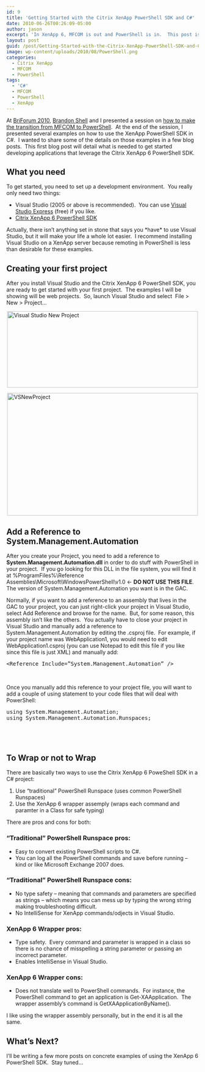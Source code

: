 ```yaml
---
id: 9
title: 'Getting Started with the Citrix XenApp PowerShell SDK and C#'
date: 2010-06-26T00:26:09-05:00
author: jason
excerpt: 'In XenApp 6, MFCOM is out and PowerShell is in.  This post is the first in a series to help you understand how to develop appliations that utilize the Citrix XenApp 6 PowerShell SDK and Microsoft C#.'
layout: post
guid: /post/Getting-Started-with-the-Citrix-XenApp-PowerShell-SDK-and-C.aspx
image: wp-content/uploads/2010/08/PowerShell.png
categories:
  - Citrix XenApp
  - MFCOM
  - PowerShell
tags:
  - 'C#'
  - MFCOM
  - PowerShell
  - XenApp
---
```

At <a href="http://www.briforum.com/" target="_blank">BriForum 2010</a>, <a href="http://bsonposh.com/" target="_blank">Brandon Shell</a> and I presented a session on <a href="http://www.jasonconger.com/post/MFCOM-to-PowerShell-How-to-Make-the-Transition.aspx">how to make the transition from MFCOM to PowerShell</a>.&nbsp; At the end of the session, I presented several examples on how to use the XenApp PowerShell SDK in C#.&nbsp; I wanted to share some of the details on those examples in a few blog posts.&nbsp; This first blog post will detail what is needed to get started developing applications that leverage the Citrix XenApp 6 PowerShell SDK.
<h2>What you need</h2>
To get started, you need to set up a development environment.&nbsp; You really only need two things:
<ul>
	<li>Visual Studio (2005 or above is recommended).&nbsp; You can use <a href="http://www.microsoft.com/express/" target="_blank">Visual Studio Express</a> (free) if you like.</li>
	<li><a href="http://community.citrix.com/display/xa/XenApp+6+PowerShell+SDK" target="_blank">Citrix XenApp 6 PowerShell SDK</a></li>
</ul>
Actually, there isn’t anything set in stone that says you *have* to use Visual Studio, but it will make your life a whole lot easier.&nbsp; I recommend installing Visual Studio on a XenApp server because remoting in PowerShell is less than desirable for these examples.
<h2>Creating your first project</h2>
After you install Visual Studio and the Citrix XenApp 6 PowerShell SDK, you are ready to get started with your first project.&nbsp; The examples I will be showing will be web projects.&nbsp; So, launch Visual Studio and select&nbsp; File &gt; New &gt; Project...

<a href="http://www.jasonconger.com/images/articleImages/VSNewWebsite_1.png" target="_blank"><img style="display: block; float: none; margin-left: auto; margin-right: auto; border-width: 0px;" title="Visual Studio New Project" src="http://www.jasonconger.com/images/articleImages/VSNewWebsite_thumb_1.png" border="0" alt="Visual Studio New Project" width="500" height="200" /></a>

<a href="http://www.jasonconger.com/images/articleImages/VSNewProject_1.png" target="_blank"><img style="display: block; float: none; margin-left: auto; margin-right: auto; border: 0px;" title="VSNewProject" src="http://www.jasonconger.com/images/articleImages/VSNewProject_thumb_1.png" border="0" alt="VSNewProject" width="500" height="321" /></a>
<h2>Add a Reference to System.Management.Automation</h2>
After you create your Project, you need to add a reference to <strong>System.Management.Automation.dll</strong> in order to do stuff with PowerShell in your project.&nbsp; If you go looking for this DLL in the file system, you will find it at %ProgramFiles%\Reference Assemblies\Microsoft\WindowsPowerShell\v1.0 &lt;- <strong>DO NOT USE THIS FILE</strong>.&nbsp; The version of System.Management.Automation you want is in the GAC.

Normally, if you want to add a reference to an assembly that lives in the GAC to your project, you can just right-click your project in Visual Studio, select Add Reference and browse for the name.&nbsp; But, for some reason, this assembly isn’t like the others.&nbsp; You actually have to close your project in Visual Studio and manually add a reference to System.Management.Automation by editing the .csproj file.&nbsp; For example, if your project name was WebApplication1, you would need to edit WebApplication1.csproj (you can use Notepad to edit this file if you like since this file is just XML) and manually add:
<pre class="brush: xml;">&lt;Reference Include=”System.Management.Automation” /&gt;</pre>
&nbsp;

Once you manually add this reference to your project file, you will want to add a couple of using statement to your code files that will deal with PowerShell:
<pre class="brush: c-sharp;">using System.Management.Automation;
using System.Management.Automation.Runspaces;</pre>
<h2>&nbsp;</h2>
<h2>To Wrap or not to Wrap</h2>
There are basically two ways to use the Citrix XenApp 6 PoweShell SDK in a C# project:
<ol>
	<li>Use “traditional” PowerShell Runspace (uses common PowerShell Runspaces)</li>
	<li>Use the XenApp 6 wrapper assemply (wraps each command and paramter in a Class for safe typing)</li>
</ol>
There are pros and cons for both:
<h3>“Traditional” PowerShell Runspace pros:</h3>
<ul>
	<li>Easy to convert existing PowerShell scripts to C#.</li>
	<li>You can log all the PowerShell commands and save before running – kind or like Microsoft Exchange 2007 does.</li>
</ul>
<h3>“Traditional” PowerShell Runspace cons:</h3>
<ul>
	<li>No type safety – meaning that commands and parameters are specified as strings – which means you can mess up by typing the wrong string making troubleshooting difficult.</li>
	<li>No IntelliSense for XenApp commands/odjects in Visual Studio.</li>
</ul>
<h3>XenApp 6 Wrapper pros:</h3>
<ul>
	<li>Type safety.&nbsp; Every command and parameter is wrapped in a class so there is no chance of misspelling a string parameter or passing an incorrect parameter.</li>
	<li>Enables IntelliSense in Visual Studio.</li>
</ul>
<h3>XenApp 6 Wrapper cons:</h3>
<ul>
	<li>Does not translate well to PowerShell commands.&nbsp; For instance, the PowerShell command to get an application is Get-XAApplication.&nbsp; The wrapper assembly’s command is GetXAApplicationByName().</li>
</ul>
I like using the wrapper assembly personally, but in the end it is all the same.
<h2>What’s Next?</h2>
I’ll be writing a few more posts on concrete examples of using the XenApp 6 PowerShell SDK.&nbsp; Stay tuned…